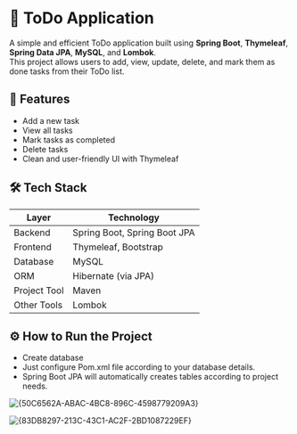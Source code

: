 # 📝 ToDo Application

A simple and efficient ToDo application built using **Spring Boot**, **Thymeleaf**, **Spring Data JPA**, **MySQL**, and **Lombok**.  
This project allows users to add, view, update, delete, and mark them as done tasks from their ToDo list.

## 🚀 Features

- Add a new task
- View all tasks
- Mark tasks as completed
- Delete tasks
- Clean and user-friendly UI with Thymeleaf

## 🛠️ Tech Stack

| Layer        | Technology                   |
|--------------|------------------------------|
| Backend      | Spring Boot, Spring Boot JPA |
| Frontend     | Thymeleaf, Bootstrap         |
| Database     | MySQL                        |
| ORM          | Hibernate (via JPA)          | 
| Project Tool | Maven                        |
| Other Tools  | Lombok                       |

## ⚙️ How to Run the Project
- Create database
- Just configure Pom.xml file according to your database details.
- Spring Boot JPA will automatically creates tables according to project needs.

![{50C6562A-ABAC-4BC8-896C-4598779209A3}](https://github.com/user-attachments/assets/ec24a04c-a7b9-49ab-bfcd-778dbce1d248)

![{83DB8297-213C-43C1-AC2F-2BD1087229EF}](https://github.com/user-attachments/assets/cb4fce05-fa7a-4c99-89cb-0cada5615a16)


